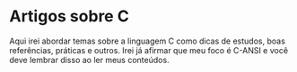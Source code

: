 # Artigos sobre C
Aqui irei abordar temas sobre a linguagem C como dicas de estudos, boas referências, práticas e outros. Irei já afirmar que meu foco é C-ANSI e você deve lembrar disso ao ler meus conteúdos.